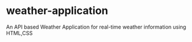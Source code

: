 # weather-application
An API based Weather Application for real-time weather information using HTML,CSS
